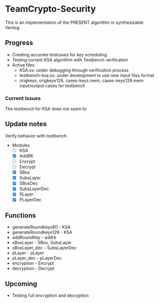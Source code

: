 # TeamCrypto-Security
This is an implementation of the PRESENT algorithm in synthesizable Verilog.

## Progress
* Creating accurate testcases for key scheduling
* Testing current KSA algorithm with Testbench verification
* Active files
  - KSA.sv: under debugging through verification process
  - testbench-ksa.sv: under development to use new input files format
  - origkeys, origkeys128, cases-keys.mem, cases-keys128.mem: input/output cases for testbench

### Current Issues
The testbench for KSA does not seem to 


## Update notes
Verify behavior with testbench.
* Modules
  - [ ] KSA
  - [x] AddRK
  - [ ] Encrypt
  - [ ] Decrypt
  - [x] SBox 
  - [x] SubsLayer
  - [x] SBoxDec
  - [x] SubsLayerDec
  - [x] PLayer
  - [x] PLayerDec

## Functions
* generateRoundkeys80 - KSA
* generateRoundkeys128 - KSA
* addRoundKey - addrk
* sBoxLayer - SBox, SubsLayer
* sBoxLayer_dec - SubsLayerDec
* pLayer - pLayer
* pLayer_dec - pLayerDec
* encryption - Encrypt
* decryption - Decrypt

## Upcoming
* Testing full encryption and decryption 